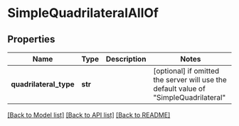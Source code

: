 # SimpleQuadrilateralAllOf

## Properties
Name | Type | Description | Notes
------------ | ------------- | ------------- | -------------
**quadrilateral_type** | **str** |  | [optional]  if omitted the server will use the default value of "SimpleQuadrilateral"

[[Back to Model list]](../README.md#documentation-for-models) [[Back to API list]](../README.md#documentation-for-api-endpoints) [[Back to README]](../README.md)



